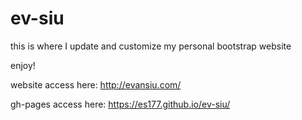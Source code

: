 # ev-siu

this is where I update and customize my personal bootstrap website 

enjoy!

website access here: http://evansiu.com/

gh-pages access here: https://es177.github.io/ev-siu/

